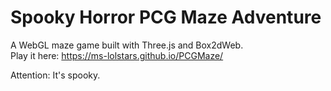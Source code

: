 # Spooky Horror PCG Maze Adventure

A WebGL maze game built with Three.js and Box2dWeb.  
Play it here: https://ms-lolstars.github.io/PCGMaze/

Attention: It's spooky.

